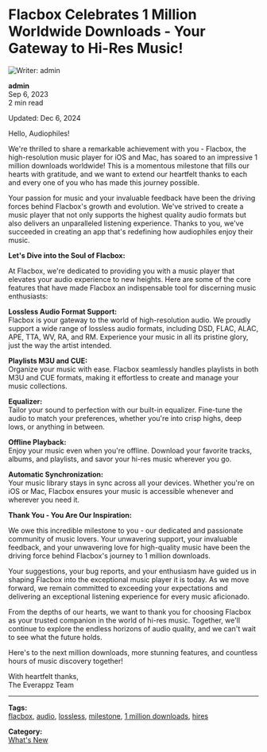 # Flacbox Celebrates 1 Million Worldwide Downloads - Your Gateway to Hi-Res Music!

![Writer: admin](21260c_a693a1db9b5b41199827fb5e97aa89a1%7Emv2.png)

**admin**  
Sep 6, 2023  
2 min read  

Updated: Dec 6, 2024

Hello, Audiophiles!

We're thrilled to share a remarkable achievement with you - Flacbox, the high-resolution music player for iOS and Mac, has soared to an impressive 1 million downloads worldwide! This is a momentous milestone that fills our hearts with gratitude, and we want to extend our heartfelt thanks to each and every one of you who has made this journey possible.

Your passion for music and your invaluable feedback have been the driving forces behind Flacbox's growth and evolution. We've strived to create a music player that not only supports the highest quality audio formats but also delivers an unparalleled listening experience. Thanks to you, we've succeeded in creating an app that's redefining how audiophiles enjoy their music.

**Let's Dive into the Soul of Flacbox:**

At Flacbox, we're dedicated to providing you with a music player that elevates your audio experience to new heights. Here are some of the core features that have made Flacbox an indispensable tool for discerning music enthusiasts:

**Lossless Audio Format Support:**  
Flacbox is your gateway to the world of high-resolution audio. We proudly support a wide range of lossless audio formats, including DSD, FLAC, ALAC, APE, TTA, WV, RA, and RM. Experience your music in all its pristine glory, just the way the artist intended.

**Playlists M3U and CUE:**  
Organize your music with ease. Flacbox seamlessly handles playlists in both M3U and CUE formats, making it effortless to create and manage your music collections.

**Equalizer:**  
Tailor your sound to perfection with our built-in equalizer. Fine-tune the audio to match your preferences, whether you're into crisp highs, deep lows, or anything in between.

**Offline Playback:**  
Enjoy your music even when you're offline. Download your favorite tracks, albums, and playlists, and savor your hi-res music wherever you go.

**Automatic Synchronization:**  
Your music library stays in sync across all your devices. Whether you're on iOS or Mac, Flacbox ensures your music is accessible whenever and wherever you need it.

**Thank You - You Are Our Inspiration:**

We owe this incredible milestone to you - our dedicated and passionate community of music lovers. Your unwavering support, your invaluable feedback, and your unwavering love for high-quality music have been the driving force behind Flacbox's journey to 1 million downloads.

Your suggestions, your bug reports, and your enthusiasm have guided us in shaping Flacbox into the exceptional music player it is today. As we move forward, we remain committed to exceeding your expectations and delivering an exceptional listening experience for every music aficionado.

From the depths of our hearts, we want to thank you for choosing Flacbox as your trusted companion in the world of hi-res music. Together, we'll continue to explore the endless horizons of audio quality, and we can't wait to see what the future holds.

Here's to the next million downloads, more stunning features, and countless hours of music discovery together!

With heartfelt thanks,  
The Everappz Team

---

**Tags:**  
[flacbox](https://www.everappz.com/blog/tags/flacbox), [audio](https://www.everappz.com/blog/tags/audio), [lossless](https://www.everappz.com/blog/tags/lossless), [milestone](https://www.everappz.com/blog/tags/milestone), [1 million downloads](https://www.everappz.com/blog/tags/1-million-downloads), [hires](https://www.everappz.com/blog/tags/hires)

**Category:**  
[What's New](https://www.everappz.com/blog/categories/what-s-new)